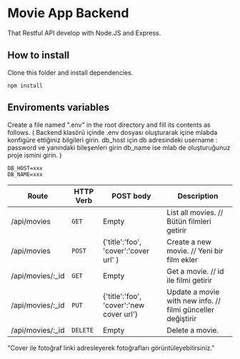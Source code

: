 # Movie App Backend
That Restful API develop with Node.JS and Express.

## How to install
Clone this folder and install dependencies.

`npm install`

## Enviroments variables
Create a file named ".env" in the root directory and fill its contents as follows.
( Backend klasörü içinde .env dosyası oluşturarak içine mlabda konfigüre ettiğiniz bilgileri girin.
    db_host için db adresindeki username : password ve yanındaki bileşenleri girin
    db_name ise mlab de oluşturuğunuz proje ismini girin.                             )
```
DB_HOST=xxx
DB_NAME=xxx
```

| Route | HTTP Verb	 | POST body	 | Description	 |
| --- | --- | --- | --- |
| /api/movies | `GET` | Empty | List all movies. // Bütün filmleri getirir |
| /api/movies | `POST` | {'title':'foo', 'cover':'cover url' } | Create a new movie. // Yeni bir film ekler |
| /api/movies/:_id | `GET` | Empty | Get a movie. // id ile filmi getirir |
| /api/movies/:_id | `PUT` | {'title':'foo', 'cover':'new cover url'} | Update a movie with new info. // filmi günceller değiştirir |
| /api/movies/:_id | `DELETE` | Empty | Delete a movie. |


"Cover ile fotoğraf linki adresleyerek fotoğrafları görüntüleyebilirsiniz."
